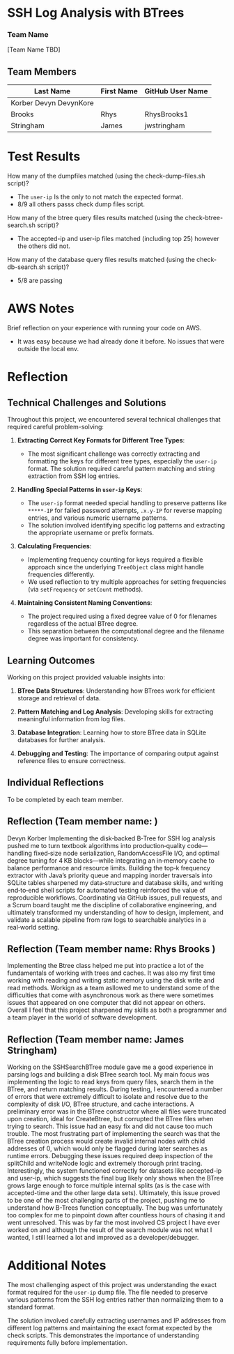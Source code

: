 # SSH Log Analysis with BTrees
### Team Name
[Team Name TBD]

## Team Members

| Last Name | First Name | GitHub User Name |
|-----------|------------|------------------|
| Korber       Devyn        DevynKore       |
| Brooks    | Rhys       | RhysBrooks1      |
| Stringham | James      | jwstringham      |

# Test Results
How many of the dumpfiles matched (using the check-dump-files.sh script)?
- The `user-ip` Is the only to not match the expected format.
- 8/9 all others passs check dump files script. 

How many of the btree query files results matched (using the check-btree-search.sh script)?
- The accepted-ip and user-ip files matched (including top 25) however the others did not.

How many of the database query files results matched (using the check-db-search.sh script)?
- 5/8 are passing

# AWS Notes
Brief reflection on your experience with running your code on AWS.
- It was easy because we had already done it before. No issues that were outside the local env.

# Reflection

## Technical Challenges and Solutions

Throughout this project, we encountered several technical challenges that required careful problem-solving:

1. **Extracting Correct Key Formats for Different Tree Types**: 
   - The most significant challenge was correctly extracting and formatting the keys for different tree types, especially the `user-ip` format. The solution required careful pattern matching and string extraction from SSH log entries.
   
2. **Handling Special Patterns in `user-ip` Keys**:
   - The `user-ip` format needed special handling to preserve patterns like `*****-IP` for failed password attempts, `.x.y-IP` for reverse mapping entries, and various numeric username patterns.
   - The solution involved identifying specific log patterns and extracting the appropriate username or prefix formats.

3. **Calculating Frequencies**:
   - Implementing frequency counting for keys required a flexible approach since the underlying `TreeObject` class might handle frequencies differently.
   - We used reflection to try multiple approaches for setting frequencies (via `setFrequency` or `setCount` methods).

4. **Maintaining Consistent Naming Conventions**:
   - The project required using a fixed degree value of 0 for filenames regardless of the actual BTree degree.
   - This separation between the computational degree and the filename degree was important for consistency.

## Learning Outcomes

Working on this project provided valuable insights into:

1. **BTree Data Structures**: Understanding how BTrees work for efficient storage and retrieval of data.

2. **Pattern Matching and Log Analysis**: Developing skills for extracting meaningful information from log files.

3. **Database Integration**: Learning how to store BTree data in SQLite databases for further analysis.

4. **Debugging and Testing**: The importance of comparing output against reference files to ensure correctness.

## Individual Reflections
To be completed by each team member.

## Reflection (Team member name: )
Devyn Korber
Implementing the disk‑backed B‑Tree for SSH log analysis pushed me to turn textbook algorithms into production‑quality code—handling fixed‑size node serialization, RandomAccessFile I/O, and optimal degree tuning for 4 KB blocks—while integrating an in‑memory cache to balance performance and resource limits. Building the top‑k frequency extractor with Java’s priority queue and mapping inorder traversals into SQLite tables sharpened my data‑structure and database skills, and writing end‑to‑end shell scripts for automated testing reinforced the value of reproducible workflows. Coordinating via GitHub issues, pull requests, and a Scrum board taught me the discipline of collaborative engineering, and ultimately transformed my understanding of how to design, implement, and validate a scalable pipeline from raw logs to searchable analytics in a real‑world setting.

## Reflection (Team member name: Rhys Brooks )
Implementing the Btree class helped me put into practice a lot of the fundamentals of working with trees and caches. It was also my first time working with reading and writing static memory using the disk write and read methods. Workign as a team asllowed me to understand some of the difficulties that come with asynchronous work as there were sometimes issues that appeared on one computer that did not appear on others. Overall I feel that this project sharpened my skills as both a programmer and a team player in the world of software development.

## Reflection (Team member name: James Stringham)
Working on the SSHSearchBTree module gave me a good experience in parsing logs and building a disk BTree search tool. My main focus was implementing the logic to read keys from query files, search them in the BTree, and return matching results. During testing, I encountered a number of errors that were extremely difficult to isolate and resolve due to the complexity of disk I/O, BTree structure, and cache interactions. A preliminary error was in the BTree constructor where all files were truncated upon creation, ideal for CreateBtree, but corrupted the BTree files when trying to search. This issue had an easy fix and did not cause too much trouble. The most frustrating part of implementing the search was that the BTree creation process would create invalid internal nodes with child addresses of 0, which would only be flagged during later searches as runtime errors. Debugging these issues required deep inspection of the splitChild and writeNode logic and extremely thorough print tracing. Interestingly, the system functioned correctly for datasets like accepted-ip and user-ip, which suggests the final bug likely only shows when the BTree grows large enough to force multiple internal splits (as is the case with accepted-time and the other large data sets). Ultimately, this issue proved to be one of the most challenging parts of the project, pushing me to understand how B-Trees function conceptually. The bug was unfortunately too complex for me to pinpoint down after countless hours of chasing it and went unresolved. This was by far the most involved CS project I have ever worked on and although the result of the search module was not what I wanted, I still learned a lot and improved as a developer/debugger. 

# Additional Notes
The most challenging aspect of this project was understanding the exact format required for the `user-ip` dump file. The file needed to preserve various patterns from the SSH log entries rather than normalizing them to a standard format. 

The solution involved carefully extracting usernames and IP addresses from different log patterns and maintaining the exact format expected by the check scripts. This demonstrates the importance of understanding requirements fully before implementation.
